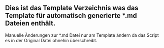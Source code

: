 ## Dies ist das Template Verzeichnis was das Template für automatisch generierte *.md Dateien enthält.

Manuelle Änderungen zur *.md Datei nur am Template ändern da das Script es in der Original Datei ohnehin überschreibt.